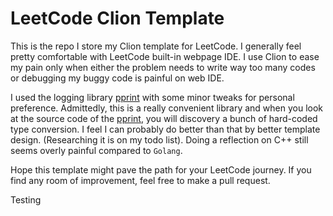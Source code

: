 # LeetCode Clion Template

This is the repo I store my Clion template for LeetCode. I generally feel pretty comfortable with LeetCode built-in 
webpage IDE. I use Clion to ease my pain only when either the problem needs to write way too many codes or debugging my 
buggy code is painful on web IDE.

I used the logging library [pprint](https://github.com/p-ranav/pprint) with some minor tweaks for personal preference. 
Admittedly, this is a really convenient library and when you look at the source code of the 
[pprint](https://github.com/p-ranav/pprint), you will discovery a bunch of hard-coded type conversion. I feel I can 
probably do better than that by better template design. (Researching it is on my todo list). Doing a reflection on C++ 
still seems overly painful compared to `Golang`.

Hope this template might pave the path for your LeetCode journey. If you find any room of improvement, feel free to make
a pull request.

Testing